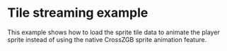# Tile streaming example
This example shows how to load the sprite tile data to animate the player sprite instead of using the native CrossZGB sprite animation feature.
